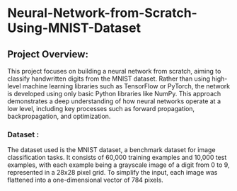 # Neural-Network-from-Scratch-Using-MNIST-Dataset

## Project Overview:

This project focuses on building a neural network from scratch, aiming to classify handwritten digits from the MNIST dataset. Rather than using high-level machine learning libraries such as TensorFlow or PyTorch, the network is developed using only basic Python libraries like NumPy. This approach demonstrates a deep understanding of how neural networks operate at a low level, including key processes such as forward propagation, backpropagation, and optimization.

### Dataset :

The dataset used is the MNIST dataset, a benchmark dataset for image classification tasks. It consists of 60,000 training examples and 10,000 test examples, with each example being a grayscale image of a digit from 0 to 9, represented in a 28x28 pixel grid. To simplify the input, each image was flattened into a one-dimensional vector of 784 pixels.
